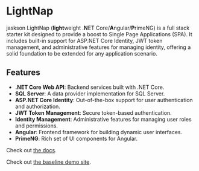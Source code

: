 # LightNap 
jaskson
LightNap (**light**weight .**N**ET Core/**A**ngular/**P**rimeNG) is a full stack starter kit designed to provide a boost to Single Page Applications (SPA). It includes built-in support for ASP.NET Core Identity, JWT token management, and administrative features for managing identity, offering a solid foundation to be extended for any application scenario.

## Features

- **.NET Core Web API**: Backend services built with .NET Core.
- **SQL Server**: A data provider implementation for SQL Server.
- **ASP.NET Core Identity**: Out-of-the-box support for user authentication and authorization.
- **JWT Token Management**: Secure token-based authentication.
- **Identity Management**: Administrative features for managing user roles and permissions.
- **Angular**: Frontend framework for building dynamic user interfaces.
- **PrimeNG**: Rich set of UI components for Angular.

Check out [the docs](https://lightnap.sharplogic.com).

Check out [the baseline demo site](https://lightnap.azurewebsites.net).
